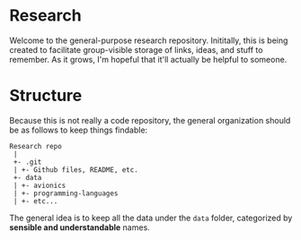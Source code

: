 # Research

Welcome to the general-purpose research repository.  Inititally, this is being created to facilitate group-visible storage of links, ideas, and stuff to remember.  As it grows, I'm hopeful that it'll actually be helpful to someone.

# Structure

Because this is not really a code repository, the general organization should be as follows to keep things findable:

```
Research repo
 |
 +- .git
 | +- Github files, README, etc.
 +- data
 | +- avionics
 | +- programming-languages
 | +- etc...
```

The general idea is to keep all the data under the `data` folder, categorized by **sensible and understandable** names.  

